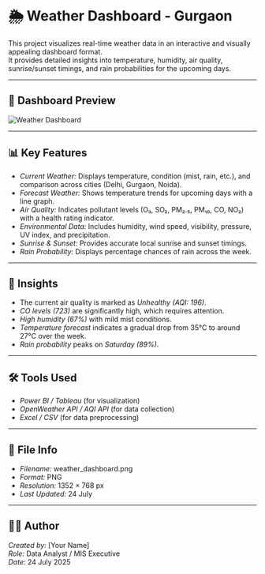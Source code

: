 

# 🌦 Weather Dashboard - Gurgaon

This project visualizes real-time weather data in an interactive and visually appealing dashboard format.  
It provides detailed insights into temperature, humidity, air quality, sunrise/sunset timings, and rain probabilities for the upcoming days.

---

## 📸 Dashboard Preview

![Weather Dashboard](https://github.com/yourusername/yourrepo/blob/main/weather_dashboard.png?raw=true)

---

## 📊 Key Features

- *Current Weather:* Displays temperature, condition (mist, rain, etc.), and comparison across cities (Delhi, Gurgaon, Noida).  
- *Forecast Weather:* Shows temperature trends for upcoming days with a line graph.  
- *Air Quality:* Indicates pollutant levels (O₃, SO₂, PM₂.₅, PM₁₀, CO, NO₂) with a health rating indicator.  
- *Environmental Data:* Includes humidity, wind speed, visibility, pressure, UV index, and precipitation.  
- *Sunrise & Sunset:* Provides accurate local sunrise and sunset timings.  
- *Rain Probability:* Displays percentage chances of rain across the week.

---

## 🧠 Insights

- The current air quality is marked as *Unhealthy (AQI: 196)*.  
- *CO levels (723)* are significantly high, which requires attention.  
- *High humidity (67%)* with mild mist conditions.  
- *Temperature forecast* indicates a gradual drop from 35°C to around 27°C over the week.  
- *Rain probability* peaks on *Saturday (89%)*.

---

## 🛠 Tools Used

- *Power BI / Tableau* (for visualization)  
- *OpenWeather API / AQI API* (for data collection)  
- *Excel / CSV* (for data preprocessing)

---

## 📂 File Info

- *Filename:* weather_dashboard.png  
- *Format:* PNG  
- *Resolution:* 1352 × 768 px  
- *Last Updated:* 24 July  

---

## 👨‍💻 Author

*Created by:* [Your Name]  
*Role:* Data Analyst / MIS Executive  
*Date:* 24 July 2025
